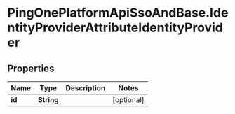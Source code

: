 # PingOnePlatformApiSsoAndBase.IdentityProviderAttributeIdentityProvider

## Properties

Name | Type | Description | Notes
------------ | ------------- | ------------- | -------------
**id** | **String** |  | [optional] 


